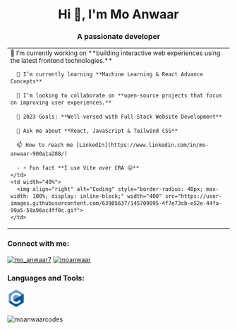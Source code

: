 <h1 align="center">Hi 👋, I'm Mo Anwaar</h1>
<h3 align="center">A passionate developer</h3>

<table>
  <tr>
    <td width="60%">
      🔭 I’m currently working on **building interactive web experiences using the latest frontend technologies.**

      🌱 I’m currently learning **Machine Learning & React Advance Concepts**

      👯 I’m looking to collaborate on **open-source projects that focus on improving user experiences.**

      🤝 2023 Goals: **Well-versed with Full-Stack Website Development**

      💬 Ask me about **React, JavaScript & Tailwind CSS**

      📫 How to reach me [LinkedIn](https://www.linkedin.com/in/mo-anwaar-900a1a288/)

      - ⚡ Fun fact **I use Vite over CRA 😛**
    </td>
    <td width="40%">
      <img align="right" alt="Coding" style="border-radius: 40px; max-width: 100%; display: inline-block;" width="400" src="https://user-images.githubusercontent.com/63905637/145709095-4f7e73cb-e52e-44fa-99a5-58a96ac4ff0c.gif">
    </td>
  </tr>
</table>

<h3 align="left">Connect with me:</h3>
<p align="left">
<a href="https://twitter.com/mo_anwaar7" target="blank"><img align="center" src="https://raw.githubusercontent.com/rahuldkjain/github-profile-readme-generator/master/src/images/icons/Social/twitter.svg" alt="mo_anwaar7" height="30" width="40" /></a>
<a href="https://linkedin.com/in/moanwaar" target="blank"><img align="center" src="https://raw.githubusercontent.com/rahuldkjain/github-profile-readme-generator/master/src/images/icons/Social/linked-in-alt.svg" alt="moanwaar" height="30" width="40" /></a>
</p>

<h3 align="left">Languages and Tools:</h3>
<p align="left">
  <a href="https://www.cprogramming.com/" style="border-radius: 50px;" target="_blank" rel="noreferrer"><img src="https://raw.githubusercontent.com/devicons/devicon/master/icons/c/c-original.svg" alt="c" width="40" height="40" /></a>
  <!-- Add other language and tool icons with border-radius as needed -->
</p>

<p><img align="center" src="https://github-readme-streak-stats.herokuapp.com/?user=moanwaarcodes&" alt="moanwaarcodes" /></p>
